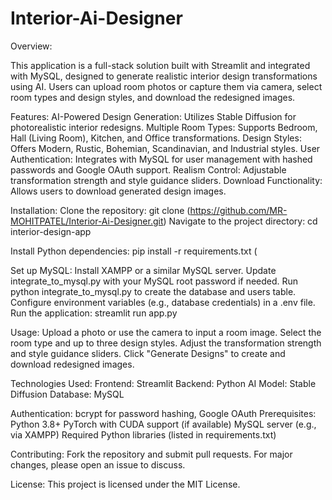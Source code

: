 # Interior-Ai-Designer

Overview:

This application is a full-stack solution built with Streamlit and integrated with MySQL, designed to generate realistic interior design transformations using AI. Users can upload room photos or capture them via camera, select room types and design styles, and download the redesigned images.

Features:
AI-Powered Design Generation: Utilizes Stable Diffusion for photorealistic interior redesigns.
Multiple Room Types: Supports Bedroom, Hall (Living Room), Kitchen, and Office transformations.
Design Styles: Offers Modern, Rustic, Bohemian, Scandinavian, and Industrial styles.
User Authentication: Integrates with MySQL for user management with hashed passwords and Google OAuth support.
Realism Control: Adjustable transformation strength and style guidance sliders.
Download Functionality: Allows users to download generated design images.

Installation:
Clone the repository: git clone (https://github.com/MR-MOHITPATEL/Interior-Ai-Designer.git)
Navigate to the project directory: cd interior-design-app

Install Python dependencies: pip install -r requirements.txt (

Set up MySQL:
Install XAMPP or a similar MySQL server.
Update integrate_to_mysql.py with your MySQL root password if needed.
Run python integrate_to_mysql.py to create the database and users table.
Configure environment variables (e.g., database credentials) in a .env file.
Run the application: streamlit run app.py

Usage:
Upload a photo or use the camera to input a room image.
Select the room type and up to three design styles.
Adjust the transformation strength and style guidance sliders.
Click "Generate Designs" to create and download redesigned images.

Technologies Used:
Frontend: Streamlit
Backend: Python
AI Model: Stable Diffusion
Database: MySQL

Authentication: bcrypt for password hashing, Google OAuth
Prerequisites:
Python 3.8+
PyTorch with CUDA support (if available)
MySQL server (e.g., via XAMPP)
Required Python libraries (listed in requirements.txt)

Contributing:
Fork the repository and submit pull requests. For major changes, please open an issue to discuss.

License:
This project is licensed under the MIT License.
